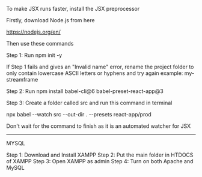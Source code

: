 To make JSX runs faster, install the JSX preprocessor

Firstly, download Node.js from here

https://nodejs.org/en/

Then use these commands

Step 1: Run npm init -y 

If Step 1 fails and gives an "Invalid name" error, rename the project folder to only contain lowercase ASCII letters or hyphens and try again
example:
my-streamframe

Step 2: Run npm install babel-cli@6 babel-preset-react-app@3

Step 3: Create a folder called src and run this command in terminal

npx babel --watch src --out-dir . --presets react-app/prod

Don't wait for the command to finish as it is an automated watcher for JSX

------------------------------------------------------------------------------------------------------------------------------------------------------------
MYSQL

Step 1: Download and Install XAMPP
Step 2: Put the main folder in HTDOCS of XAMPP
Step 3: Open XAMPP as admin
Step 4: Turn on both Apache and MySQL
